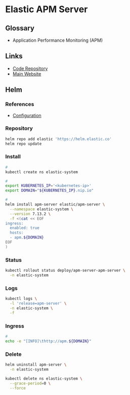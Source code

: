 # Elastic APM Server

## Glossary

- Application Performance Monitoring (APM)

## Links

- [Code Repository](https://github.com/elastic/apm)
- [Main Website](https://elastic.co/apm/)

## Helm

### References

- [Configuration](https://github.com/elastic/helm-charts/blob/master/apm-server/README.md#configuration)

### Repository

```sh
helm repo add elastic 'https://helm.elastic.co'
helm repo update
```

### Install

```sh
#
kubectl create ns elastic-system

#
export KUBERNETES_IP='<kubernetes-ip>'
export DOMAIN="${KUBERNETES_IP}.nip.io"

#
helm install apm-server elastic/apm-server \
  --namespace elastic-system \
  --version 7.13.2 \
  -f <(cat << EOF
ingress:
  enabled: true
  hosts:
  - apm.${DOMAIN}
EOF
)
```

### Status

```sh
kubectl rollout status deploy/apm-server-apm-server \
  -n elastic-system
```

### Logs

```sh
kubectl logs \
  -l 'release=apm-server' \
  -n elastic-system \
  -f
```

### Ingress

```sh
#
echo -e "[INFO]\thttp://apm.${DOMAIN}"
```

### Delete

```sh
helm uninstall apm-server \
  -n elastic-system

kubectl delete ns elastic-system \
  --grace-period=0 \
  --force
```
